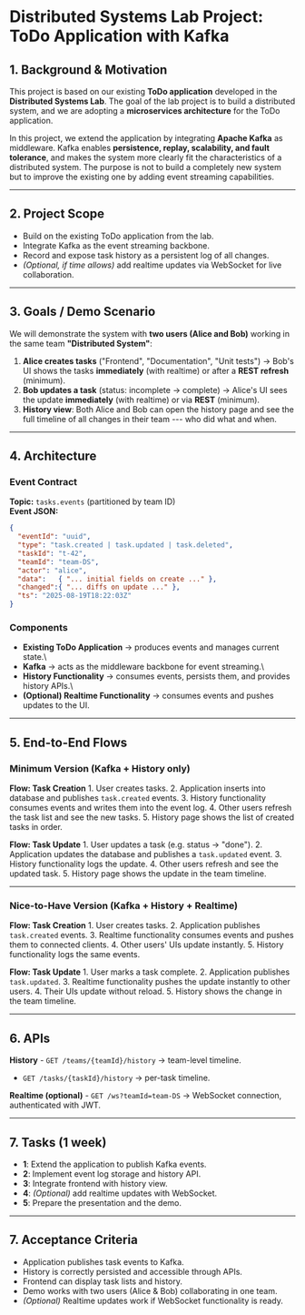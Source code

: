 # Distributed Systems Lab Project: ToDo Application with Kafka

## 1. Background & Motivation

This project is based on our existing **ToDo application** developed in
the **Distributed Systems Lab**. The goal of the lab project is to build
a distributed system, and we are adopting a **microservices
architecture** for the ToDo application.

In this project, we extend the application by integrating **Apache
Kafka** as middleware. Kafka enables **persistence, replay, scalability,
and fault tolerance**, and makes the system more clearly fit the
characteristics of a distributed system. The purpose is not to build a
completely new system but to improve the existing one by adding event
streaming capabilities.

------------------------------------------------------------------------

## 2. Project Scope

-   Build on the existing ToDo application from the lab.
-   Integrate Kafka as the event streaming backbone.
-   Record and expose task history as a persistent log of all changes.
-   *(Optional, if time allows)* add realtime updates via WebSocket for
    live collaboration.

------------------------------------------------------------------------

## 3. Goals / Demo Scenario

We will demonstrate the system with **two users (Alice and Bob)**
working in the same team **"Distributed System"**:

1.  **Alice creates tasks** ("Frontend", "Documentation", "Unit tests")
    →
    Bob's UI shows the tasks **immediately** (with realtime) or after a
    **REST refresh** (minimum).
2.  **Bob updates a task** (status: incomplete → complete) →
    Alice's UI sees the update **immediately** (with realtime) or via
    **REST** (minimum).
3.  **History view**: Both Alice and Bob can open the history page and
    see the full timeline of all changes in their team --- who did what
    and when.

------------------------------------------------------------------------

## 4. Architecture

### Event Contract

**Topic:** `tasks.events` (partitioned by team ID)\
**Event JSON:**

``` json
{
  "eventId": "uuid",
  "type": "task.created | task.updated | task.deleted",
  "taskId": "t-42",
  "teamId": "team-DS",
  "actor": "alice",
  "data":   { "... initial fields on create ..." },
  "changed":{ "... diffs on update ..." },
  "ts": "2025-08-19T18:22:03Z"
}
```

### Components

-   **Existing ToDo Application** → produces events and manages current
    state.\
-   **Kafka** → acts as the middleware backbone for event streaming.\
-   **History Functionality** → consumes events, persists them, and
    provides history APIs.\
-   **(Optional) Realtime Functionality** → consumes events and pushes
    updates to the UI.

------------------------------------------------------------------------

## 5. End-to-End Flows

### Minimum Version (Kafka + History only)

**Flow: Task Creation** 1. User creates tasks.
2. Application inserts into database and publishes `task.created`
events.
3. History functionality consumes events and writes them into the event
log.
4. Other users refresh the task list and see the new tasks.
5. History page shows the list of created tasks in order.

**Flow: Task Update** 1. User updates a task (e.g. status → "done").
2. Application updates the database and publishes a `task.updated`
event.
3. History functionality logs the update.
4. Other users refresh and see the updated task.
5. History page shows the update in the team timeline.

------------------------------------------------------------------------

### Nice-to-Have Version (Kafka + History + Realtime)

**Flow: Task Creation** 1. User creates tasks.
2. Application publishes `task.created` events.
3. Realtime functionality consumes events and pushes them to connected
clients.
4. Other users' UIs update instantly.
5. History functionality logs the same events.

**Flow: Task Update** 1. User marks a task complete.
2. Application publishes `task.updated`.
3. Realtime functionality pushes the update instantly to other users.
4. Their UIs update without reload.
5. History shows the change in the team timeline.

------------------------------------------------------------------------

## 6. APIs

**History** - `GET /teams/{teamId}/history` → team-level timeline.
- `GET /tasks/{taskId}/history` → per-task timeline.

**Realtime (optional)** - `GET /ws?teamId=team-DS` → WebSocket
connection, authenticated with JWT.

------------------------------------------------------------------------

## 7. Tasks (1 week)

-   **1**: Extend the application to publish Kafka events.
-   **2**: Implement event log storage and history API.
-   **3**: Integrate frontend with history view.
-   **4**: *(Optional)* add realtime updates with WebSocket.
-   **5**: Prepare the presentation and the demo.

------------------------------------------------------------------------

## 7. Acceptance Criteria

-   Application publishes task events to Kafka.
-   History is correctly persisted and accessible through APIs.
-   Frontend can display task lists and history.
-   Demo works with two users (Alice & Bob) collaborating in one team.
-   *(Optional)* Realtime updates work if WebSocket functionality is
    ready.
